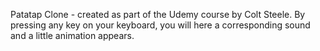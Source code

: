 Patatap Clone -  created as part of the Udemy course by Colt Steele. By pressing any key on your keyboard, you will here a corresponding sound and a little animation appears.